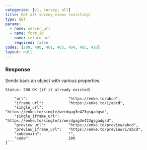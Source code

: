 ```yaml
---
categories: [v1, survey, all]
title: Get all survey views (existing)
type: GET
params: 
  - name: server_url 
  - name: form_id
  - name: return_url
    required: false
codes: [200, 400, 401, 403, 404, 405, 410]
layout: null
---
```


### Response

Sends back an object with various properties.

```Status: 200 OK (if it already existed)```
```{
    "url":                  "https://enke.to/abcd",
    "iframe_url":           "https://enke.to/i/abcd",
    "single_url":           "https://enke.to/single/werdgag3e423gsgadgsd",
    "single_iframe_url":    "https://enke.to/single/i/werdgag3e423gsgadgsd",
    "preview_url":          "https://enke.to/preview/abcd",
    "preview_iframe_url":   "https://enke.to/preview/i/abcd",
    "subdomain":            "",
    "code":                 200
}```
